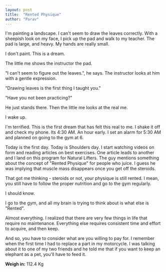 ```yaml
---
layout: post
title:  "Rented Physique"
author: "Parav"
---
```


I'm painting a landscape. I can't seem to draw the leaves correctly. With a sheepish look on my face, I pick up the pad and walk to my teacher. The pad is large, and heavy. My hands are really small. 

I don't paint. This is a dream.

The little me shows the instructor the pad. 

"I can't seem to figure out the leaves.", he says. The instructor looks at him with a gentle expression. 

"Drawing leaves is the first thing I taught you." 

"Have you not been practicing?"

He just stands there. Then the little me looks at the real me.

I wake up. 

I'm terrified. This is the first dream that has felt this real to me. I shake it off and check my phone. Its 4:30 AM. An hour early. I set an alarm for 5:30 AM and planned on going to the gym at 6.

Today is the first day. Today is Shoulders day. I start watching videos on form and reading articles on best exercises. One article leads to another and I land on this program for Natural Lifters. The guy mentions something about the concept of "Rented Physique" for people who juice. I guess he was implying that muscle mass disappears once you get off the steroids. 

That got me thinking - steroids or not, your physique is still rented. I mean, you still have to follow the proper nutrition and go to the gym regularly.

I should know.

I go to the gym, and all my brain is trying to think about is what else is "Rented".  

Almost everything. I realized that there are very few things in life that require no maintenance. Everything else requires consistent time and effort to acquire, and then keep. 

And so, you have to consider what are you willing to pay for. I remember when the first time I had to replace a part in my motorcycle. I was talking about it to one of my two friends and he told me that  if you want to keep an elephant as a pet, you'll have to feed it.

**Weigh in:**  112.4 Kg
